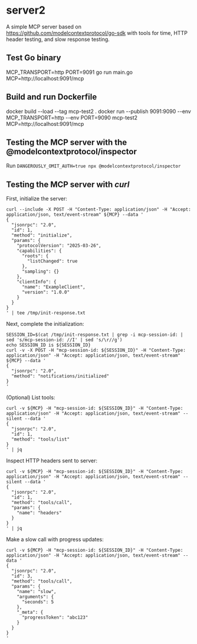 # server2

A simple MCP server based on https://github.com/modelcontextprotocol/go-sdk
with tools for time, HTTP header testing, and slow response testing.

## Test Go binary

MCP_TRANSPORT=http PORT=9091 go run main.go
MCP=http://localhost:9091/mcp

## Build and run Dockerfile

docker build --load --tag mcp-test2 .
docker run --publish 9091:9090 --env MCP_TRANSPORT=http --env PORT=9090 mcp-test2
MCP=http://localhost:9091/mcp

## Testing the MCP server with the @modelcontextprotocol/inspector

Run `DANGEROUSLY_OMIT_AUTH=true npx @modelcontextprotocol/inspector`

## Testing the MCP server with _curl_

First, initialize the server:

```
curl --include -X POST -H "Content-Type: application/json" -H "Accept: application/json, text/event-stream" ${MCP} --data '
{
  "jsonrpc": "2.0",
  "id": 1,
  "method": "initialize",
  "params": {
    "protocolVersion": "2025-03-26",
    "capabilities": {
      "roots": {
        "listChanged": true
      },
      "sampling": {}
    },
    "clientInfo": {
      "name": "ExampleClient",
      "version": "1.0.0"
    }
  }
}
' | tee /tmp/init-response.txt
```

Next, complete the initialization:

```
SESSION_ID=$(cat /tmp/init-response.txt | grep -i mcp-session-id: | sed 's/mcp-session-id: //I' | sed 's/\r//g')
echo SESSION_ID is ${SESSION_ID}
curl -v -X POST -H "mcp-session-id: ${SESSION_ID}" -H "Content-Type: application/json" -H "Accept: application/json, text/event-stream" ${MCP} --data '
{
  "jsonrpc": "2.0",
  "method": "notifications/initialized"
}
'
```

(Optional) List tools:

```
curl -v ${MCP} -H "mcp-session-id: ${SESSION_ID}" -H "Content-Type: application/json" -H "Accept: application/json, text/event-stream" --silent --data '
{
  "jsonrpc": "2.0",
  "id": 1,
  "method": "tools/list"
}
' | jq
```

Inspect HTTP headers sent to server:

```
curl -v ${MCP} -H "mcp-session-id: ${SESSION_ID}" -H "Content-Type: application/json" -H "Accept: application/json, text/event-stream" --silent --data '
{
  "jsonrpc": "2.0",
  "id": 1,
  "method": "tools/call",
  "params": {
    "name": "headers"
  }
}
' | jq
```

Make a slow call with progress updates:

```
curl -v ${MCP} -H "mcp-session-id: ${SESSION_ID}" -H "Content-Type: application/json" -H "Accept: application/json, text/event-stream" --data '
{
  "jsonrpc": "2.0",
  "id": 3,
  "method": "tools/call",
  "params": {
    "name": "slow",
    "arguments": {
      "seconds": 5
    },
    "_meta": {
      "progressToken": "abc123"
    }
  }
}
'
```
